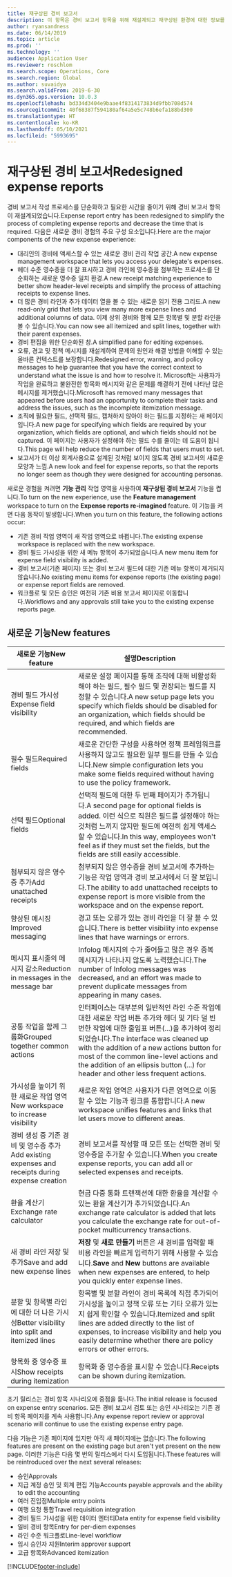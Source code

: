 ```yaml
---
title: 재구상된 경비 보고서
description: 이 항목은 경비 보고서 항목을 위해 재설계되고 재구상된 환경에 대한 정보를 제공합니다.
author: ryansandness
ms.date: 06/14/2019
ms.topic: article
ms.prod: ''
ms.technology: ''
audience: Application User
ms.reviewer: roschlom
ms.search.scope: Operations, Core
ms.search.region: Global
ms.author: suvaidya
ms.search.validFrom: 2019-6-30
ms.dyn365.ops.version: 10.0.3
ms.openlocfilehash: bd334d3404e9baae4f8314173834d9fbb708d574
ms.sourcegitcommit: 40f68387f594180af64a5e5c748b6efa188bd300
ms.translationtype: HT
ms.contentlocale: ko-KR
ms.lasthandoff: 05/10/2021
ms.locfileid: "5993695"
---
```

# <a name="redesigned-expense-reports"></a><span data-ttu-id="b2f43-103">재구상된 경비 보고서</span><span class="sxs-lookup"><span data-stu-id="b2f43-103">Redesigned expense reports</span></span>

<span data-ttu-id="b2f43-104">경비 보고서 작성 프로세스를 단순화하고 필요한 시간을 줄이기 위해 경비 보고서 항목이 재설계되었습니다.</span><span class="sxs-lookup"><span data-stu-id="b2f43-104">Expense report entry has been redesigned to simplify the process of completing expense reports and decrease the time that is required.</span></span> <span data-ttu-id="b2f43-105">다음은 새로운 경비 경험의 주요 구성 요소입니다.</span><span class="sxs-lookup"><span data-stu-id="b2f43-105">Here are the major components of the new expense experience:</span></span>

- <span data-ttu-id="b2f43-106">대리인의 경비에 액세스할 수 있는 새로운 경비 관리 작업 공간.</span><span class="sxs-lookup"><span data-stu-id="b2f43-106">A new expense management workspace that lets you access your delegate's expenses.</span></span>
- <span data-ttu-id="b2f43-107">헤더 수준 영수증을 더 잘 표시하고 경비 라인에 영수증을 첨부하는 프로세스를 단순화하는 새로운 영수증 일치 환경.</span><span class="sxs-lookup"><span data-stu-id="b2f43-107">A new receipt matching experience to better show header-level receipts and simplify the process of attaching receipts to expense lines.</span></span>
- <span data-ttu-id="b2f43-108">더 많은 경비 라인과 추가 데이터 열을 볼 수 있는 새로운 읽기 전용 그리드.</span><span class="sxs-lookup"><span data-stu-id="b2f43-108">A new read-only grid that lets you view many more expense lines and additional columns of data.</span></span> <span data-ttu-id="b2f43-109">이제 상위 경비와 함께 모든 항목별 및 분할 라인을 볼 수 있습니다.</span><span class="sxs-lookup"><span data-stu-id="b2f43-109">You can now see all itemized and split lines, together with their parent expenses.</span></span>
- <span data-ttu-id="b2f43-110">경비 편집을 위한 단순화된 창.</span><span class="sxs-lookup"><span data-stu-id="b2f43-110">A simplified pane for editing expenses.</span></span>
- <span data-ttu-id="b2f43-111">오류, 경고 및 정책 메시지를 재설계하여 문제의 원인과 해결 방법을 이해할 수 있는 올바른 컨텍스트를 보장합니다.</span><span class="sxs-lookup"><span data-stu-id="b2f43-111">Redesigned error, warning, and policy messages to help guarantee that you have the correct context to understand what the issue is and how to resolve it.</span></span> <span data-ttu-id="b2f43-112">Microsoft는 사용자가 작업을 완료하고 불완전한 항목화 메시지와 같은 문제를 해결하기 전에 나타난 많은 메시지를 제거했습니다.</span><span class="sxs-lookup"><span data-stu-id="b2f43-112">Microsoft has removed many messages that appeared before users had an opportunity to complete their tasks and address the issues, such as the incomplete itemization message.</span></span>
- <span data-ttu-id="b2f43-113">조직에 필요한 필드, 선택적 필드, 캡처하지 않아야 하는 필드를 지정하는 새 페이지입니다.</span><span class="sxs-lookup"><span data-stu-id="b2f43-113">A new page for specifying which fields are required by your organization, which fields are optional, and which fields should not be captured.</span></span> <span data-ttu-id="b2f43-114">이 페이지는 사용자가 설정해야 하는 필드 수를 줄이는 데 도움이 됩니다.</span><span class="sxs-lookup"><span data-stu-id="b2f43-114">This page will help reduce the number of fields that users must to set.</span></span>
- <span data-ttu-id="b2f43-115">보고서가 더 이상 회계사용으로 설계된 것처럼 보이지 않도록 경비 보고서의 새로운 모양과 느낌.</span><span class="sxs-lookup"><span data-stu-id="b2f43-115">A new look and feel for expense reports, so that the reports no longer seem as though they were designed for accounting personas.</span></span>

<span data-ttu-id="b2f43-116">새로운 경험을 켜려면 **기능 관리** 작업 영역을 사용하여 **재구상된 경비 보고서** 기능을 켭니다.</span><span class="sxs-lookup"><span data-stu-id="b2f43-116">To turn on the new experience, use the **Feature management** workspace to turn on the **Expense reports re-imagined** feature.</span></span> <span data-ttu-id="b2f43-117">이 기능을 켜면 다음 동작이 발생합니다.</span><span class="sxs-lookup"><span data-stu-id="b2f43-117">When you turn on this feature, the following actions occur:</span></span>

- <span data-ttu-id="b2f43-118">기존 경비 작업 영역이 새 작업 영역으로 바뀝니다.</span><span class="sxs-lookup"><span data-stu-id="b2f43-118">The existing expense workspace is replaced with the new workspace.</span></span>
- <span data-ttu-id="b2f43-119">경비 필드 가시성을 위한 새 메뉴 항목이 추가되었습니다.</span><span class="sxs-lookup"><span data-stu-id="b2f43-119">A new menu item for expense field visibility is added.</span></span>
- <span data-ttu-id="b2f43-120">경비 보고서(기존 페이지) 또는 경비 보고서 필드에 대한 기존 메뉴 항목이 제거되지 않습니다.</span><span class="sxs-lookup"><span data-stu-id="b2f43-120">No existing menu items for expense reports (the existing page) or expense report fields are removed.</span></span>
- <span data-ttu-id="b2f43-121">워크플로 및 모든 승인은 여전히 기존 비용 보고서 페이지로 이동합니다.</span><span class="sxs-lookup"><span data-stu-id="b2f43-121">Workflows and any approvals still take you to the existing expense reports page.</span></span>

## <a name="new-features"></a><span data-ttu-id="b2f43-122">새로운 기능</span><span class="sxs-lookup"><span data-stu-id="b2f43-122">New features</span></span>

| <span data-ttu-id="b2f43-123">새로운 기능</span><span class="sxs-lookup"><span data-stu-id="b2f43-123">New feature</span></span> | <span data-ttu-id="b2f43-124">설명</span><span class="sxs-lookup"><span data-stu-id="b2f43-124">Description</span></span> |
|---|----|
| <span data-ttu-id="b2f43-125">경비 필드 가시성</span><span class="sxs-lookup"><span data-stu-id="b2f43-125">Expense field visibility</span></span> | <span data-ttu-id="b2f43-126">새로운 설정 페이지를 통해 조직에 대해 비활성화해야 하는 필드, 필수 필드 및 권장되는 필드를 지정할 수 있습니다.</span><span class="sxs-lookup"><span data-stu-id="b2f43-126">A new setup page lets you specify which fields should be disabled for an organization, which fields should be required, and which fields are recommended.</span></span> |
| <span data-ttu-id="b2f43-127">필수 필드</span><span class="sxs-lookup"><span data-stu-id="b2f43-127">Required fields</span></span> | <span data-ttu-id="b2f43-128">새로운 간단한 구성을 사용하면 정책 프레임워크를 사용하지 않고도 필요한 일부 필드를 만들 수 있습니다.</span><span class="sxs-lookup"><span data-stu-id="b2f43-128">New simple configuration lets you make some fields required without having to use the policy framework.</span></span> |
| <span data-ttu-id="b2f43-129">선택 필드</span><span class="sxs-lookup"><span data-stu-id="b2f43-129">Optional fields</span></span> | <span data-ttu-id="b2f43-130">선택적 필드에 대한 두 번째 페이지가 추가됩니다.</span><span class="sxs-lookup"><span data-stu-id="b2f43-130">A second page for optional fields is added.</span></span> <span data-ttu-id="b2f43-131">이런 식으로 직원은 필드를 설정해야 하는 것처럼 느끼지 않지만 필드에 여전히 쉽게 액세스할 수 있습니다.</span><span class="sxs-lookup"><span data-stu-id="b2f43-131">In this way, employees won't feel as if they must set the fields, but the fields are still easily accessible.</span></span> |
| <span data-ttu-id="b2f43-132">첨부되지 않은 영수증 추가</span><span class="sxs-lookup"><span data-stu-id="b2f43-132">Add unattached receipts</span></span> | <span data-ttu-id="b2f43-133">첨부되지 않은 영수증을 경비 보고서에 추가하는 기능은 작업 영역과 경비 보고서에서 더 잘 보입니다.</span><span class="sxs-lookup"><span data-stu-id="b2f43-133">The ability to add unattached receipts to expense report is more visible from the workspace and on the expense report.</span></span> |
| <span data-ttu-id="b2f43-134">향상된 메시징</span><span class="sxs-lookup"><span data-stu-id="b2f43-134">Improved messaging</span></span> | <span data-ttu-id="b2f43-135">경고 또는 오류가 있는 경비 라인을 더 잘 볼 수 있습니다.</span><span class="sxs-lookup"><span data-stu-id="b2f43-135">There is better visibility into expense lines that have warnings or errors.</span></span> |
| <span data-ttu-id="b2f43-136">메시지 표시줄의 메시지 감소</span><span class="sxs-lookup"><span data-stu-id="b2f43-136">Reduction in messages in the message bar</span></span>| <span data-ttu-id="b2f43-137">Infolog 메시지의 수가 줄어들고 많은 경우 중복 메시지가 나타나지 않도록 노력했습니다.</span><span class="sxs-lookup"><span data-stu-id="b2f43-137">The number of Infolog messages was decreased, and an effort was made to prevent duplicate messages from appearing in many cases.</span></span> |
| <span data-ttu-id="b2f43-138">공통 작업을 함께 그룹화</span><span class="sxs-lookup"><span data-stu-id="b2f43-138">Grouped together common actions</span></span> | <span data-ttu-id="b2f43-139">인터페이스는 대부분의 일반적인 라인 수준 작업에 대한 새로운 작업 버튼 추가와 헤더 및 기타 덜 빈번한 작업에 대한 줄임표 버튼(...)을 추가하여 정리되었습니다.</span><span class="sxs-lookup"><span data-stu-id="b2f43-139">The interface was cleaned up with the addition of a new actions button for most of the common line-level actions and the addition of an ellipsis button (...) for header and other less frequent actions.</span></span> |
| <span data-ttu-id="b2f43-140">가시성을 높이기 위한 새로운 작업 영역</span><span class="sxs-lookup"><span data-stu-id="b2f43-140">New workspace to increase visibility</span></span> | <span data-ttu-id="b2f43-141">새로운 작업 영역은 사용자가 다른 영역으로 이동할 수 있는 기능과 링크를 통합합니다.</span><span class="sxs-lookup"><span data-stu-id="b2f43-141">A new workspace unifies features and links that let users move to different areas.</span></span> |
| <span data-ttu-id="b2f43-142">경비 생성 중 기존 경비 및 영수증 추가</span><span class="sxs-lookup"><span data-stu-id="b2f43-142">Add existing expenses and receipts during expense creation</span></span> | <span data-ttu-id="b2f43-143">경비 보고서를 작성할 때 모든 또는 선택한 경비 및 영수증을 추가할 수 있습니다.</span><span class="sxs-lookup"><span data-stu-id="b2f43-143">When you create expense reports, you can add all or selected expenses and receipts.</span></span> |
| <span data-ttu-id="b2f43-144">환율 계산기</span><span class="sxs-lookup"><span data-stu-id="b2f43-144">Exchange rate calculator</span></span> | <span data-ttu-id="b2f43-145">현금 다중 통화 트랜잭션에 대한 환율을 계산할 수 있는 환율 계산기가 추가되었습니다.</span><span class="sxs-lookup"><span data-stu-id="b2f43-145">An exchange rate calculator is added that lets you calculate the exchange rate for out-of-pocket multicurrency transactions.</span></span> |
| <span data-ttu-id="b2f43-146">새 경비 라인 저장 및 추가</span><span class="sxs-lookup"><span data-stu-id="b2f43-146">Save and add new expense lines</span></span> | <span data-ttu-id="b2f43-147">**저장** 및 **새로 만들기** 버튼은 새 경비를 입력할 때 비용 라인을 빠르게 입력하기 위해 사용할 수 있습니다.</span><span class="sxs-lookup"><span data-stu-id="b2f43-147">**Save** and **New** buttons are available when new expenses are entered, to help you quickly enter expense lines.</span></span> |
| <span data-ttu-id="b2f43-148">분할 및 항목별 라인에 대한 더 나은 가시성</span><span class="sxs-lookup"><span data-stu-id="b2f43-148">Better visibility into split and itemized lines</span></span> | <span data-ttu-id="b2f43-149">항목별 및 분할 라인이 경비 목록에 직접 추가되어 가시성을 높이고 정책 오류 또는 기타 오류가 있는지 쉽게 확인할 수 있습니다.</span><span class="sxs-lookup"><span data-stu-id="b2f43-149">Itemized and split lines are added directly to the list of expenses, to increase visibility and help you easily determine whether there are policy errors or other errors.</span></span> |
| <span data-ttu-id="b2f43-150">항목화 중 영수증 표시</span><span class="sxs-lookup"><span data-stu-id="b2f43-150">Show receipts during itemization</span></span> | <span data-ttu-id="b2f43-151">항목화 중 영수증을 표시할 수 있습니다.</span><span class="sxs-lookup"><span data-stu-id="b2f43-151">Receipts can be shown during itemization.</span></span> |

<span data-ttu-id="b2f43-152">초기 릴리스는 경비 항목 시나리오에 중점을 둡니다.</span><span class="sxs-lookup"><span data-stu-id="b2f43-152">The initial release is focused on expense entry scenarios.</span></span> <span data-ttu-id="b2f43-153">모든 경비 보고서 검토 또는 승인 시나리오는 기존 경비 항목 페이지를 계속 사용합니다.</span><span class="sxs-lookup"><span data-stu-id="b2f43-153">Any expense report review or approval scenario will continue to use the existing expense entry page.</span></span>

<span data-ttu-id="b2f43-154">다음 기능은 기존 페이지에 있지만 아직 새 페이지에는 없습니다.</span><span class="sxs-lookup"><span data-stu-id="b2f43-154">The following features are present on the existing page but aren't yet present on the new page.</span></span> <span data-ttu-id="b2f43-155">이러한 기능은 다음 몇 번의 릴리스에서 다시 도입됩니다.</span><span class="sxs-lookup"><span data-stu-id="b2f43-155">These features will be reintroduced over the next several releases:</span></span>

- <span data-ttu-id="b2f43-156">승인</span><span class="sxs-lookup"><span data-stu-id="b2f43-156">Approvals</span></span>
- <span data-ttu-id="b2f43-157">지급 계정 승인 및 회계 편집 기능</span><span class="sxs-lookup"><span data-stu-id="b2f43-157">Accounts payable approvals and the ability to edit the accounting</span></span>
- <span data-ttu-id="b2f43-158">여러 진입점</span><span class="sxs-lookup"><span data-stu-id="b2f43-158">Multiple entry points</span></span>
- <span data-ttu-id="b2f43-159">여행 요청 통합</span><span class="sxs-lookup"><span data-stu-id="b2f43-159">Travel requisition integration</span></span>
- <span data-ttu-id="b2f43-160">경비 필드 가시성을 위한 데이터 엔터티</span><span class="sxs-lookup"><span data-stu-id="b2f43-160">Data entity for expense field visibility</span></span>
- <span data-ttu-id="b2f43-161">일비 경비 항목</span><span class="sxs-lookup"><span data-stu-id="b2f43-161">Entry for per-diem expenses</span></span>
- <span data-ttu-id="b2f43-162">라인 수준 워크플로</span><span class="sxs-lookup"><span data-stu-id="b2f43-162">Line-level workflow</span></span>
- <span data-ttu-id="b2f43-163">임시 승인자 지원</span><span class="sxs-lookup"><span data-stu-id="b2f43-163">Interim approver support</span></span>
- <span data-ttu-id="b2f43-164">고급 항목화</span><span class="sxs-lookup"><span data-stu-id="b2f43-164">Advanced itemization</span></span>


[!INCLUDE[footer-include](../includes/footer-banner.md)]